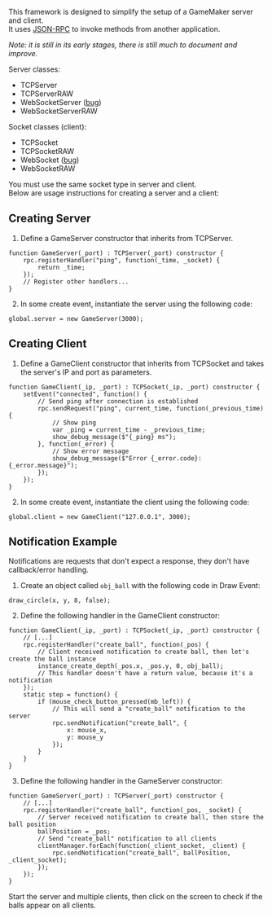 This framework is designed to simplify the setup of a GameMaker server and client.  
It uses [JSON-RPC](https://www.jsonrpc.org/specification) to invoke methods from another application.  

_Note: it is still in its early stages, there is still much to document and improve._

Server classes:
- TCPServer
- TCPServerRAW
- WebSocketServer ([bug](https://github.com/YoYoGames/GameMaker-Bugs/issues/2109))
- WebSocketServerRAW

Socket classes (client):
- TCPSocket
- TCPSocketRAW
- WebSocket ([bug](https://github.com/YoYoGames/GameMaker-Bugs/issues/2109))
- WebSocketRAW

You must use the same socket type in server and client.  
Below are usage instructions for creating a server and a client:  

## Creating Server
1. Define a GameServer constructor that inherits from TCPServer.
```gml
function GameServer(_port) : TCPServer(_port) constructor {
    rpc.registerHandler("ping", function(_time, _socket) {
        return _time;
    });
    // Register other handlers...
}
```
2. In some create event, instantiate the server using the following code:
```gml
global.server = new GameServer(3000);
```
## Creating Client
1. Define a GameClient constructor that inherits from TCPSocket and takes the server's IP and port as parameters.
```gml
function GameClient(_ip, _port) : TCPSocket(_ip, _port) constructor {
    setEvent("connected", function() {
        // Send ping after connection is established
        rpc.sendRequest("ping", current_time, function(_previous_time) {
            // Show ping
            var _ping = current_time - _previous_time;
            show_debug_message($"{_ping} ms");
        }, function(_error) {
            // Show error message
            show_debug_message($"Error {_error.code}: {_error.message}");    
        });    
    });
}
```
2. In some create event, instantiate the client using the following code:
```gml
global.client = new GameClient("127.0.0.1", 3000);
```
## Notification Example
Notifications are requests that don't expect a response, they don't have callback/error handling.
1. Create an object called `obj_ball` with the following code in Draw Event:
```gml
draw_circle(x, y, 8, false);
```
2. Define the following handler in the GameClient constructor:
```gml
function GameClient(_ip, _port) : TCPSocket(_ip, _port) constructor {
    // [...]
    rpc.registerHandler("create_ball", function(_pos) {
        // Client received notification to create ball, then let's create the ball instance
        instance_create_depth(_pos.x, _pos.y, 0, obj_ball);
        // This handler doesn't have a return value, because it's a notification
    });
    static step = function() {
        if (mouse_check_button_pressed(mb_left)) {
            // This will send a "create_ball" notification to the server
            rpc.sendNotification("create_ball", {
                x: mouse_x,
                y: mouse_y
            });
        }
    }
}
```
3. Define the following handler in the GameServer constructor:
```gml
function GameServer(_port) : TCPServer(_port) constructor {
    // [...]
    rpc.registerHandler("create_ball", function(_pos, _socket) {
        // Server received notification to create ball, then store the ball position
        ballPosition = _pos;
        // Send "create_ball" notification to all clients
        clientManager.forEach(function(_client_socket, _client) {
            rpc.sendNotification("create_ball", ballPosition, _client_socket);
        });
    });
}
```
Start the server and multiple clients, 
then click on the screen to check if the balls appear on all clients.